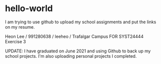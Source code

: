 # hello-world

I am trying to use github to upload my school assignments and put the links on my resume.

Heon Lee / 991280638 / leeheo / Trafalgar Campus FOR SYST24444 Exercise 3


UPDATE:
I have graduated on June 2021 and using Github to back up my school projects. I'm also uploading personal projects I completed.
